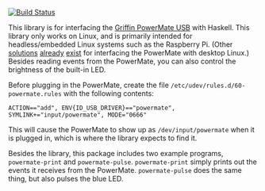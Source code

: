 [![Build Status](https://travis-ci.org/ppelleti/hs-powermate.svg?branch=master)](https://travis-ci.org/ppelleti/hs-powermate)

This library is for interfacing the [Griffin PowerMate USB][1] with
Haskell.  This library only works on Linux, and is primarily intended
for headless/embedded Linux systems such as the Raspberry Pi.  (Other
[solutions][2] [already][3] [exist][4] for interfacing the PowerMate
with desktop Linux.)  Besides reading events from the PowerMate, you
can also control the brightness of the built-in LED.

Before plugging in the PowerMate, create the file
`/etc/udev/rules.d/60-powermate.rules` with the following contents:

    ACTION=="add", ENV{ID_USB_DRIVER}=="powermate", SYMLINK+="input/powermate", MODE="0666"

This will cause the PowerMate to show up as `/dev/input/powermate`
when it is plugged in, which is where the library expects to find it.

Besides the library, this package includes two example programs,
`powermate-print` and `powermate-pulse`.  `powermate-print` simply
prints out the events it receives from the PowerMate.
`powermate-pulse` does the same thing, but also pulses the blue LED.

[1]: https://griffintechnology.com/us/powermate
[2]: https://github.com/stefansundin/powermate-linux
[3]: http://gizmod.sourceforge.net/
[4]: https://www.bedroomlan.org/projects/evrouter2
